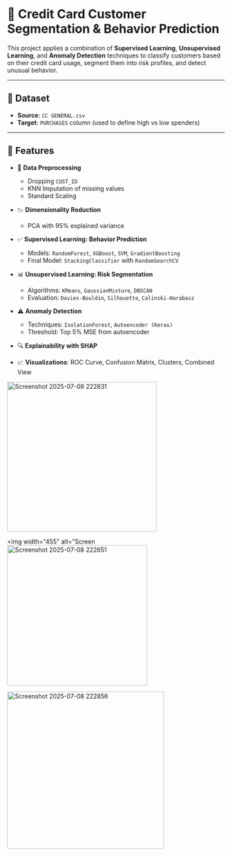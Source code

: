 # 🧠 Credit Card Customer Segmentation & Behavior Prediction

This project applies a combination of **Supervised Learning**, **Unsupervised Learning**, and **Anomaly Detection** techniques to classify customers based on their credit card usage, segment them into risk profiles, and detect unusual behavior.

---

## 📂 Dataset

- **Source**: `CC GENERAL.csv`
- **Target**: `PURCHASES` column (used to define high vs low spenders)

---

## 🚀 Features

- 🧼 **Data Preprocessing**  
  - Dropping `CUST_ID`
  - KNN Imputation of missing values
  - Standard Scaling

- 📉 **Dimensionality Reduction**  
  - PCA with 95% explained variance

- ✅ **Supervised Learning: Behavior Prediction**  
  - Models: `RandomForest`, `XGBoost`, `SVM`, `GradientBoosting`
  - Final Model: `StackingClassifier` with `RandomSearchCV`

- 📊 **Unsupervised Learning: Risk Segmentation**  
  - Algorithms: `KMeans`, `GaussianMixture`, `DBSCAN`
  - Evaluation: `Davies-Bouldin`, `Silhouette`, `Calinski-Harabasz`

- ⚠️ **Anomaly Detection**  
  - Techniques: `IsolationForest`, `Autoencoder (Keras)`
  - Threshold: Top 5% MSE from autoencoder

- 🔍 **Explainability with SHAP**
- 📈 **Visualizations**: ROC Curve, Confusion Matrix, Clusters, Combined View
<img width="346" alt="Screenshot 2025-07-08 222831" src="https://github.com/user-attachments/assets/0bbb3919-4ee9-476a-a5b8-6ca262108a17" />

<img width="455" alt="Screen<img width="324" alt="Screenshot 2025-07-08 222651" src="https://github.com/user-attachments/assets/7c17268c-cca9-4544-8d82-7da55daa12ce" />

<img width="363" alt="Screenshot 2025-07-08 222856" src="https://github.com/user-attachments/assets/4e9a4178-b27e-4137-9718-70491b13aba0" />

